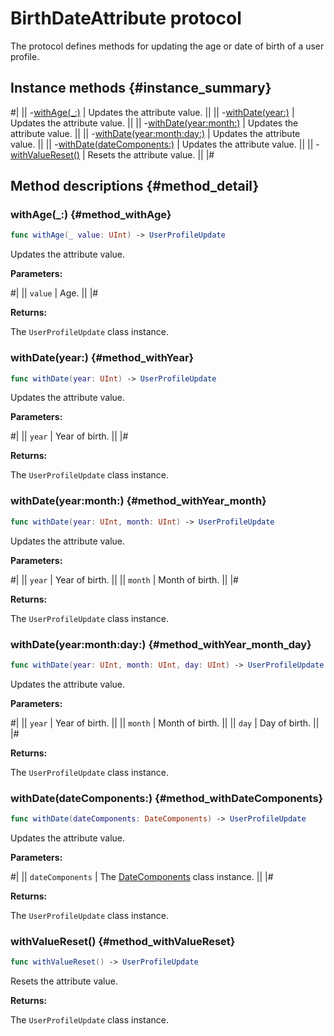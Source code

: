 # BirthDateAttribute protocol

The protocol defines methods for updating the age or date of birth of a user profile.

## Instance methods {#instance_summary}

#|
|| -[withAge(_:)](#method_withAge) | Updates the attribute value. ||
|| -[withDate(year:)](#method_withYear) | Updates the attribute value. ||
|| -[withDate(year:month:)](#method_withYear_month) | Updates the attribute value. ||
|| -[withDate(year:month:day:)](#method_withYear_month_day) | Updates the attribute value. ||
|| -[withDate(dateComponents:)](#method_withDateComponents) | Updates the attribute value. ||
|| -[withValueReset()](#method_withValueReset) | Resets the attribute value. ||
|#

## Method descriptions {#method_detail}

### withAge(_:) {#method_withAge}

```swift translate=no
func withAge(_ value: UInt) -> UserProfileUpdate
```

Updates the attribute value.

**Parameters:**

#|
|| `value` | Age. ||
|#

**Returns:**

The `UserProfileUpdate` class instance.

### withDate(year:) {#method_withYear}

```swift translate=no
func withDate(year: UInt) -> UserProfileUpdate
```

Updates the attribute value.

**Parameters:**

#|
|| `year` | Year of birth. ||
|#

**Returns:**

The `UserProfileUpdate` class instance.

### withDate(year:month:) {#method_withYear_month}

```swift translate=no
func withDate(year: UInt, month: UInt) -> UserProfileUpdate
```

Updates the attribute value.

**Parameters:**

#|
|| `year` | Year of birth. ||
|| `month` | Month of birth. ||
|#

**Returns:**

The `UserProfileUpdate` class instance.

### withDate(year:month:day:) {#method_withYear_month_day}

```swift translate=no
func withDate(year: UInt, month: UInt, day: UInt) -> UserProfileUpdate
```

Updates the attribute value.

**Parameters:**

#|
|| `year` | Year of birth. ||
|| `month` | Month of birth. ||
|| `day` | Day of birth. ||
|#

**Returns:**

The `UserProfileUpdate` class instance.

### withDate(dateComponents:) {#method_withDateComponents}

```swift translate=no
func withDate(dateComponents: DateComponents) -> UserProfileUpdate
```

Updates the attribute value.

**Parameters:**

#|
|| `dateComponents` | The [DateComponents](https://developer.apple.com/documentation/foundation/datecomponents) class instance. ||
|#

**Returns:**

The `UserProfileUpdate` class instance.

### withValueReset() {#method_withValueReset}

```swift translate=no
func withValueReset() -> UserProfileUpdate
```

Resets the attribute value.

**Returns:**

The `UserProfileUpdate` class instance.
